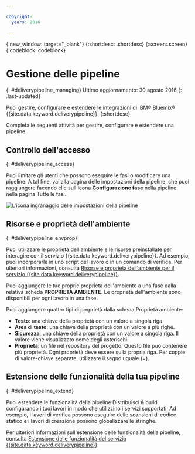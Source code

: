 ```yaml
---

copyright:
  years: 2016

---
```

<!-- Copyright info at top of file: REQUIRED
    The copyright info is YAML content that must occur at the top of the MD file, before attributes are listed.
    It must be --- surrounded by 3 dashes ---
    The value "years" can contain just one year or a two years separated by a comma. (years: 2014, 2016)
    Indentation as per the previous template must be preserved.
-->

{:new_window: target="_blank"}
{:shortdesc: .shortdesc}
{:screen:.screen}
{:codeblock:.codeblock}

# Gestione delle pipeline
{: #deliverypipeline_managing}
Ultimo aggiornamento: 30 agosto 2016
{: .last-updated}

Puoi gestire, configurare e estendere le integrazioni di IBM&reg; Bluemix&reg; {{site.data.keyword.deliverypipeline}}.
{:shortdesc}

Completa le seguenti attività per gestire, configurare e estendere una pipeline.

## Controllo dell'accesso
{: #deliverypipeline_access}

Puoi limitare gli utenti che possono eseguire le fasi o modificare una pipeline. A tal fine, vai alla pagina delle impostazioni della pipeline, che puoi raggiungere facendo clic sull'icona **Configurazione fase** nella pipeline: nella pagina Tutte le fasi.

![L'icona ingranaggio delle impostazioni della pipeline](./images/pipeline_settings.png)

## Risorse e proprietà dell'ambiente
{: #deliverypipeline_envprop}

Puoi utilizzare le proprietà dell'ambiente e le risorse preinstallate per interagire con il servizio {{site.data.keyword.deliverypipeline}}. Ad esempio, puoi incorporarle in uno script del lavoro o in un comando di verifica. Per ulteriori informazioni, consulta [Risorse e proprietà dell'ambiente per il servizio {{site.data.keyword.deliverypipeline}}](./deploy_var.html).

Puoi aggiungere le tue proprie proprietà dell'ambiente a una fase dalla relativa scheda **PROPRIETÀ AMBIENTE**. Le proprietà dell'ambiente sono disponibili per ogni lavoro in una fase.

Puoi aggiungere quattro tipi di proprietà dalla scheda Proprietà ambiente:
* **Testo**: una chiave della proprietà con un valore a singola riga.
* **Area di testo**: una chiave della proprietà con un valore a più righe.
* **Sicurezza**: una chiave della proprietà con un valore a singola riga. Il valore viene visualizzato come degli asterischi.
* **Proprietà**: un file nel repository del progetto. Questo file può contenere più proprietà. Ogni proprietà deve essere sulla propria riga. Per coppie di valore-chiave separate, utilizzare il segno uguale (=).

## Estensione delle funzionalità della tua pipeline
{: #deliverypipeline_extend}

Puoi estendere le funzionalità della pipeline Distribuisci & build configurando i tuoi lavori in modo che utilizzino i servizi supportati. Ad esempio, i lavori di verifica possono eseguire delle scansioni di codice statico e i lavori di creazione possono globalizzare le stringhe. 

Per ulteriori informazioni sull'estensione delle funzionalità della pipeline, consulta [Estensione delle funzionalità del servizio {{site.data.keyword.deliverypipeline}}](./deliverypipeline_extension.html).

<!-- [1]: https://www.ng.bluemix.net/docs/manageapps/deployingapps.html#appmanifest
[2]: https://www.ng.bluemix.net/docs/#services/DeliveryPipeline/index.html#getstartwithCD
[3]: http://docs.cloudfoundry.org/devguide/installcf/whats-new-v6.html#push
[4]: https://console.ng.bluemix.net/?ace_base=true/#/pricing/cloudOEPaneId=pricing
[5]: ./images/open_logs.png
[6]: #manifests
[7]: ./images/runbar-annotated-dark.png
[8]: ./images/input_tab_only_execute.png
[9]: ./images/deploy_to.png
[10]: ./images/view_logs_and_history.png
[11]: ./images/play_button.png
[12]: ./images/basicAnimate.gif
[13]: ./images/AddStage.png
[14]: ./images/AddJob.png
[15]: ./images/jobs.png
[16]: ./images/RunStage.png
[17]: https://www.ng.bluemix.net/docs/starters/container_pipeline.html#container_pipeline
[18]: ../../../tutorials/basicbuild
[19]: #add_stage
[20]: #add_job
[21]: ../deploy_ext
[22]: ./images/pipeline_settings_icon.png
[23]: ./images/pipeline_settings.png
[24]: https://www.ng.bluemix.net/docs/services/reqnsi.html#add_service
[25]: ../deploy_var
[26]: ./images/click_stage_run_number.png
[27]: ./images/diagram.jpg -->
